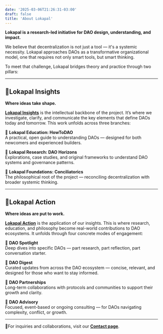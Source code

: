 ```yaml
---
date: '2025-03-06T21:26:31-03:00'
draft: false
title: 'About Lokapal'
---
```


**Lokapal is a research-led initiative for DAO design, understanding, and impact.**

We believe that decentralization is not just a tool — it's a systemic necessity. Lokapal approaches DAOs as a transformative organizational model, one that requires not only smart tools, but smart thinking.

To meet that challenge, Lokapal bridges theory and practice through two pillars:

---

## 🔹Lokapal Insights  
**Where ideas take shape.**

[**Lokapal Insights**](https://lokapal-xyz.github.io/en/insights/) is the intellectual backbone of the project. It’s where we investigate, clarify, and communicate the key elements that define DAOs today and tomorrow. This work unfolds across three branches:

🔸 **Lokapal Education: HowToDAO**  
  A practical, open guide to understanding DAOs — designed for both newcomers and experienced builders.  

🔸 **Lokapal Research: DAO Horizons**  
  Explorations, case studies, and original frameworks to understand DAO systems and governance patterns.  

🔸 **Lokapal Foundations: Conciliatorics**  
  The philosophical root of the project — reconciling decentralization with broader systemic thinking.

---

## 🔹Lokapal Action  
**Where ideas are put to work.**

[**Lokapal Action**](https://lokapal-xyz.github.io/en/action/) is the application of our insights. This is where research, education, and philosophy become real-world contributions to DAO ecosystems. It unfolds through four concrete modes of engagement:

🔸 **DAO Spotlight**  
  Deep dives into specific DAOs — part research, part reflection, part conversation starter.  

🔸 **DAO Digest**  
  Curated updates from across the DAO ecosystem — concise, relevant, and designed for those who want to stay informed.  

🔸 **DAO Partnerships**  
  Long-term collaborations with protocols and communities to support their growth and clarity.  

🔸 **DAO Advisory**  
  Focused, event-based or ongoing consulting — for DAOs navigating complexity, conflict, or growth.

---

🔸For inquiries and collaborations, visit our [**Contact page**](../contact/).  

